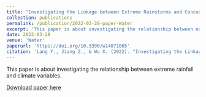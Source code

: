 ```yaml
---
title: "Investigating the Linkage between Extreme Rainstorms and Concurrent Synoptic Features: A Case Study in Henan, Central China"
collection: publications
permalink: /publication/2022-03-28-paper-Water
excerpt: 'This paper is about investigating the relationship between extreme rainfall and climate variables.'
date: 2022-03-28
venue: 'Water'
paperurl: 'https://doi.org/10.3390/w14071065'
citation: 'Lang Y., Jiang Z., & Wu X. (2022). "Investigating the Linkage between Extreme Rainstorms and Concurrent Synoptic Features: A Case Study in Henan, Central China." <i>Water</i>. 14(7), 1065.'
---
```

This paper is about investigating the relationship between extreme rainfall and climate variables.

[Download paper here](http://zejiang-unsw.github.io/files/Jiang-Water-2022.pdf)

